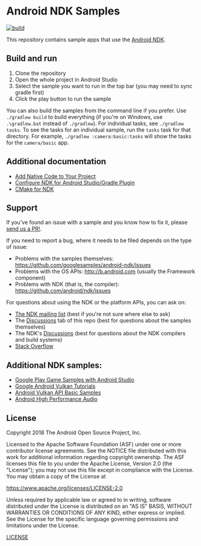 # Android NDK Samples

[![build](https://github.com/android/ndk-samples/actions/workflows/build.yml/badge.svg)](https://github.com/android/ndk-samples/actions)

This repository contains sample apps that use the [Android NDK].

## Build and run

1. Clone the repository
2. Open the whole project in Android Studio
3. Select the sample you want to run in the top bar (you may need to sync gradle
   first)
4. Click the play button to run the sample

You can also build the samples from the command line if you prefer. Use
`./gradlew build` to build everything (if you're on Windows, use `.\gradlew.bat`
instead of `./gradlew`). For individual tasks, see `./gradlew tasks`. To see the
tasks for an individual sample, run the `tasks` task for that directory. For
example, `./gradlew :camera:basic:tasks` will show the tasks for the
`camera/basic` app.

## Additional documentation

- [Add Native Code to Your Project](https://developer.android.com/studio/projects/add-native-code.html)
- [Configure NDK for Android Studio/Gradle Plugin](https://developer.android.com/studio/projects/configure-agp-ndk)
- [CMake for NDK](https://developer.android.com/ndk/guides/cmake.html)

## Support

If you've found an issue with a sample and you know how to fix it, please
[send us a PR!](CONTRIBUTING.md).

If you need to report a bug, where it needs to be filed depends on the type of
issue:

- Problems with the samples themselves:
  https://github.com/googlesamples/android-ndk/issues
- Problems with the OS APIs: http://b.android.com (usually the Framework
  component)
- Problems with NDK (that is, the compiler):
  https://github.com/android/ndk/issues

For questions about using the NDK or the platform APIs, you can ask on:

- [The NDK mailing list](https://groups.google.com/g/android-ndk) (best if
  you're not sure where else to ask)
- The [Discussions](https://github.com/android/ndk-samples/discussions) tab of
  this repo (best for questions about the samples themselves)
- The NDK's [Discussions](https://github.com/android/ndk/discussions) (best for
  questions about the NDK compilers and build systems)
- [Stack Overflow](https://stackoverflow.com/questions/tagged/android)

## Additional NDK samples:

- [Google Play Game Samples with Android Studio](https://github.com/playgameservices/cpp-android-basic-samples)
- [Google Android Vulkan Tutorials](https://github.com/googlesamples/android-vulkan-tutorials)
- [Android Vulkan API Basic Samples](https://github.com/googlesamples/vulkan-basic-samples)
- [Android High Performance Audio](https://github.com/googlesamples/android-audio-high-performance)

## License

Copyright 2018 The Android Open Source Project, Inc.

Licensed to the Apache Software Foundation (ASF) under one or more contributor
license agreements. See the NOTICE file distributed with this work for
additional information regarding copyright ownership. The ASF licenses this file
to you under the Apache License, Version 2.0 (the "License"); you may not use
this file except in compliance with the License. You may obtain a copy of the
License at

https://www.apache.org/licenses/LICENSE-2.0

Unless required by applicable law or agreed to in writing, software distributed
under the License is distributed on an "AS IS" BASIS, WITHOUT WARRANTIES OR
CONDITIONS OF ANY KIND, either express or implied. See the License for the
specific language governing permissions and limitations under the License.

[LICENSE](LICENSE)

[Android NDK]: https://developer.android.com/ndk
